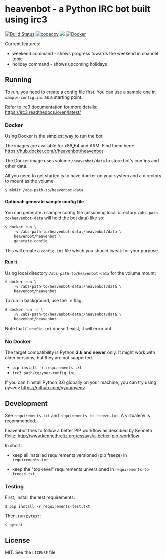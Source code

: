 # heavenbot - a Python IRC bot built using irc3

[![Build Status](https://cloud.drone.io/api/badges/pawroman/heavenbot/status.svg)](https://cloud.drone.io/pawroman/heavenbot)
[![codecov](https://codecov.io/gh/pawroman/heavenbot/branch/master/graph/badge.svg)](https://codecov.io/gh/pawroman/heavenbot)
![](https://img.shields.io/badge/Python-3.7-blue.svg)
[![Docker](https://img.shields.io/docker/pulls/heavenbot/heavenbot.svg?style=flat)](https://hub.docker.com/r/heavenbot/heavenbot)

Current features:

* weekend command - shows progress towards the weekend in channel topic
* holiday command - shows upcoming holidays

## Running

To run, you need to create a config file first.
You can use a sample one in  `sample-config.ini`
as a starting point.

Refer to irc3 documentation for more details:
https://irc3.readthedocs.io/en/latest/

### Docker

Using Docker is the simplest way to run the bot.

The images are available for x86_64 and ARM.
Find them here: https://hub.docker.com/r/heavenbot/heavenbot

The Docker image uses volume `/heavenbot/data`
to store bot's configs and other data.

All you need to get started is to have docker
on your system and a directory to mount as the
volume:

```bash
$ mkdir /abs-path-to/heavenbot-data
```

#### Optional: generate sample config file

You can generate a sample config file (assuming local
directory `/abs-path-to/heavenbot-data` will hold the bot data) like so:

```bash
$ docker run \ 
    -v /abs-path-to/heavenbot-data:/heavenbot/data \
    heavenbot/heavenbot \
    generate-config
```

This will create a `config.ini` file which you
should tweak for your purpose.

#### Run it

Using local directory `/abs-path-to/heavenbot-data`
for the volume mount:

```bash
$ docker run \ 
    -v /abs-path-to/heavenbot-data:/heavenbot/data \
    heavenbot/heavenbot
```

To run in background, use the `-d` flag:

```bash
$ docker run -d \ 
    -v /abs-path-to/heavenbot-data:/heavenbot/data \
    heavenbot/heavenbot
```

Note that if `config.ini` doesn't exist, it will error out.

### No Docker

The target compatibility is Python **3.6 and newer** only.
It might work with older versions, but they are
not supported.

* `pip install -r requirements.txt`
* `irc3 path/to/your-config.ini`

If you can't install Python 3.6 globally on your machine, you can try using *pyvenv*
https://github.com/yyuu/pyenv

## Development

See `requirements.txt` and `requirements-to-freeze.txt`. A virtualenv is recommended.

heavenbot tries to follow a better PIP workflow as descibed by Kenneth Reitz:
http://www.kennethreitz.org/essays/a-better-pip-workflow

In short:

* keep all installed requirements versioned (pip freeze) in `requirements.txt`

* keep the "top-level" requirements unversioned in `requirements-to-freeze.txt`

### Testing

First, install the test requirements:

```
$ pip install -r requirements-test.txt 
```

Then, run `pytest`:

```
$ pytest
```

## License

MIT. See the `LICENSE` file.
